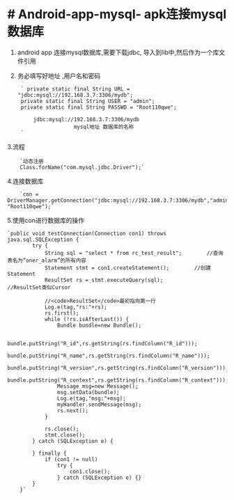 # **# Android-app-mysql-        apk连接mysql数据库** #

1. android app 连接mysql数据库,需要下载jdbc, 导入到lib中,然后作为一个库文件引用
2. 务必填写好地址 ,用户名和密码
    	
    	` private static final String URL = "jdbc:mysql://192.168.3.7:3306/mydb";
    	private static final String USER = "admin";
    	private static final String PASSWD = "Root110qwe";
    		
    		jdbc:mysql://192.168.3.7:3306/mydb
    					 mysql地址 数据库的名称
    	` 
3.流程
	
    	`动态注册 
    	Class.forName("com.mysql.jdbc.Driver");`
4.连接数据库
	
    	`con = DriverManager.getConnection("jdbc:mysql://192.168.3.7:3306/mydb","admin", "Root110qwe");`

5.使用con进行数据库的操作

	`public void testConnection(Connection con1) throws java.sql.SQLException {
            try {
                String sql = "select * from rc_test_result";        //查询表名为“oner_alarm”的所有内容
                Statement stmt = con1.createStatement();        //创建Statement
                ResultSet rs = stmt.executeQuery(sql);          //ResultSet类似Cursor

                //<code>ResultSet</code>最初指向第一行
                Log.e(tag,"rs:"+rs);
                rs.first();
                while (!rs.isAfterLast()) {
                    Bundle bundle=new Bundle();

                    bundle.putString("R_id",rs.getString(rs.findColumn("R_id")));
                    bundle.putString("R_name",rs.getString(rs.findColumn("R_name")));
                    bundle.putString("R_version",rs.getString(rs.findColumn("R_version")));
                    bundle.putString("R_context",rs.getString(rs.findColumn("R_context")));
                    Message msg=new Message();
                    msg.setData(bundle);
                    Log.e(tag,"msg:"+msg);
                    myHandler.sendMessage(msg);
                    rs.next();
                }

                rs.close();
                stmt.close();
            } catch (SQLException e) {

            } finally {
                if (con1 != null)
                    try {
                        con1.close();
                    } catch (SQLException e) {}
            }
        }`